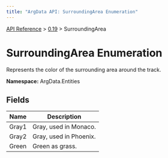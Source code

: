 ```yaml
---
title: "ArgData API: SurroundingArea Enumeration"
---
```


[API Reference](/argdata/api) &gt; [0.19](/argdata/api/0.19) &gt; SurroundingArea

# SurroundingArea Enumeration

Represents the color of the surrounding area around the track.

**Namespace:** ArgData.Entities

## Fields

<table class="table table-bordered table-striped ">
<thead>
  <tr>
    <th>Name</th>
    <th>Description</th>
  </tr>
</thead>
<tbody>
  <tr>
    <td>Gray1</td>
    <td>Gray, used in Monaco.</td>
  </tr>
  <tr>
    <td>Gray2</td>
    <td>Gray, used in Phoenix.</td>
  </tr>
  <tr>
    <td>Green</td>
    <td>Green as grass.</td>
  </tr>
</tbody>
</table>


